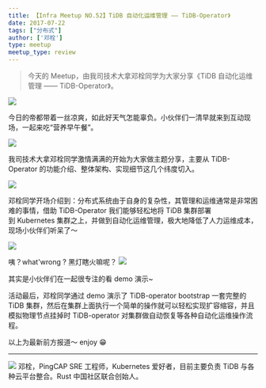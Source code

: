 ```yaml
---
title: 【Infra Meetup NO.52】TiDB 自动化运维管理 —— TiDB-Operator》
date: 2017-07-22
tags: ["分布式"]
author: ['邓栓']
type: meetup
meetup_type: review
---
```


> 今天的 Meetup，由我司技术大拿邓栓同学为大家分享《TiDB 自动化运维管理 —— TiDB-Operator》。

![](./media/meetup-91ff2d7094ed80004f4ea08859e50c4e.jpeg)

今日的帝都带着一丝凉爽，如此好天气怎能辜负。小伙伴们一清早就来到互动现场，一起来吃“营养早午餐”。

![](./media/meetup-895c8fad189cf5a54186e48d6b25c4e3.jpeg)

我司技术大拿邓栓同学激情满满的开始为大家做主题分享，主要从 TiDB-Operator 的功能介绍、整体架构、实现细节这几个纬度切入。

![](./media/meetup-b6617fc9c5edbd42cc7256801029dcfd.jpeg)

邓栓同学开场介绍到：分布式系统由于自身的复杂性，其管理和运维通常是非常困难的事情，借助 TiDB-Operator 我们能够轻松地将 TiDB 集群部署到 Kubernetes 集群之上，并做到自动化运维管理，极大地降低了人力运维成本，现场小伙伴们听呆了～

![](./media/meetup-ce5f36e3e72e8600f71caceafb10843b.jpeg)

咦？what'wrong ? 黑灯瞎火嘛呢？
![](./media/meetup-c628bf616f833abb58f69ce9eccbf131.jpeg)

其实是小伙伴们在一起很专注的看 demo 演示~

活动最后，邓栓同学通过 demo 演示了 TiDB-operator bootstrap 一套完整的 TiDB 集群，然后在集群上面执行一个简单的操作就可以轻松实现扩容缩容，并且模拟物理节点挂掉时 TiDB-operator 对集群做自动恢复等各种自动化运维操作流程。

以上为最新前方报道～ enjoy 😁

*****


![](./media/meetup-e25f6be57ad83a237c6ee3899f65e75c.png)
邓栓，PingCAP SRE 工程师，Kubernetes 爱好者，目前主要负责 TiDB 与各种云平台整合。Rust 中国社区联合创始人。


